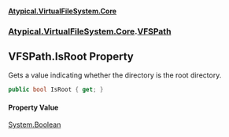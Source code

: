 #### [Atypical.VirtualFileSystem.Core](VirtualFileSystem.md 'VirtualFileSystem')
### [Atypical.VirtualFileSystem.Core](VirtualFileSystem.md#Atypical.VirtualFileSystem.Core 'Atypical.VirtualFileSystem.Core').[VFSPath](VFSPath.md 'Atypical.VirtualFileSystem.Core.VFSPath')

## VFSPath.IsRoot Property

Gets a value indicating whether the directory is the root directory.

```csharp
public bool IsRoot { get; }
```

#### Property Value
[System.Boolean](https://docs.microsoft.com/en-us/dotnet/api/System.Boolean 'System.Boolean')